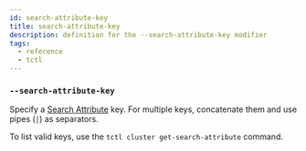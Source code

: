 ```yaml
---
id: search-attribute-key
title: search-attribute-key
description: definition for the --search-attribute-key modifier
tags:
  - reference
  - tctl
---
```


### `--search-attribute-key`

Specify a [Search Attribute](/concepts/what-is-a-search-attribute) key.
For multiple keys, concatenate them and use pipes (`|`) as separators.

To list valid keys, use the `tctl cluster get-search-attribute` command.
